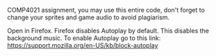 COMP4021 assignment, you may use this entire code, don't forget to change your sprites and game audio to avoid plagiarism.

Open in Firefox.
Firefox disables Autoplay by default. This disables the background music. To enable Autoplay go to this link: https://support.mozilla.org/en-US/kb/block-autoplay
